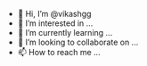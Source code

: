 - 👋 Hi, I’m @vikashgg
- 👀 I’m interested in ...
- 🌱 I’m currently learning ...
- 💞️ I’m looking to collaborate on ...
- 📫 How to reach me ...

<!---
vikashgg/vikashgg is a ✨ special ✨ repository because its `README.md` (this file) appears on your GitHub profile.
You can click the Preview link to take a look at your changes.
--->
